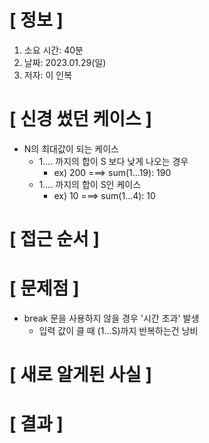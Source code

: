# **[ 정보 ]**
1. 소요 시간: 40분
2. 날짜: 2023.01.29(일)
3. 저자: 이 인복

# **[ 신경 썼던 케이스 ]**
- N의 최대값이 되는 케이스
    - 1.... 까지의 합이 S 보다 낮게 나오는 경우
        - ex) 200 ===> sum(1...19): 190
    - 1.... 까지의 합이 S인 케이스
        - ex) 10 ===> sum(1...4): 10

# **[ 접근 순서 ]**

# **[ 문제점 ]**
- break 문을 사용하지 않을 경우 '시간 초과' 발생
    - 입력 값이 클 때 (1...S)까지 반복하는건 낭비

# **[ 새로 알게된 사실 ]**

# **[ 결과 ]**
